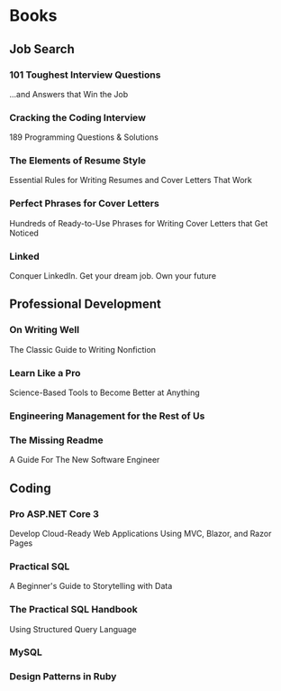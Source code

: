 # Books

## Job Search

### 101 Toughest Interview Questions

...and Answers that Win the Job

### Cracking the Coding Interview

189 Programming Questions & Solutions

### The Elements of Resume Style

Essential Rules for Writing Resumes and Cover Letters That Work

### Perfect Phrases for Cover Letters

Hundreds of Ready-to-Use Phrases for Writing Cover Letters that Get Noticed

### Linked

Conquer LinkedIn. Get your dream job. Own your future

## Professional Development

### On Writing Well

The Classic Guide to Writing Nonfiction

### Learn Like a Pro

Science-Based Tools to Become Better at Anything

### Engineering Management for the Rest of Us

### The Missing Readme

A Guide For The New Software Engineer

## Coding

### Pro ASP.NET Core 3

Develop Cloud-Ready Web Applications Using MVC, Blazor, and Razor Pages

### Practical SQL

A Beginner's Guide to Storytelling with Data

### The Practical SQL Handbook

Using Structured Query Language

### MySQL

### Design Patterns in Ruby
